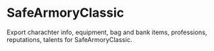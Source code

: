 # SafeArmoryClassic
Export charachter info, equipment, bag and bank items, professions, reputations, talents for SafeArmoryClassic.
